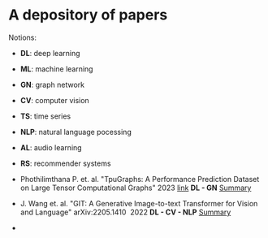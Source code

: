 # A depository of papers 

Notions:
- __DL__: deep learning
- __ML__: machine learning
- __GN__: graph network
- __CV__: computer vision
- __TS__: time series
- __NLP__: natural language pocessing
- __AL__: audio learning
- __RS__: recommender systems




- Phothilimthana P. et. al. "TpuGraphs: A Performance Prediction Dataset on Large Tensor Computational Graphs" 2023 [link](https://arxiv.org/abs/2308.13490)
 __DL - GN__ [Summary]()

- J. Wang et. al. "GIT: A Generative Image-to-text Transformer for Vision and Language" arXiv:2205.1410  2022 __DL - CV - NLP__ [Summary](https://github.com/Sean-Toroghi/references-papers/blob/f337bf3a0b9579286d1fcc1856500860f2e39fbf/note_summary/GIT_generative%20image%20to%20text%20transformer.md)
- 
